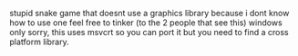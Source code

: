 stupid snake game that doesnt use a graphics library because i dont know how to use one 
feel free to tinker (to the 2 people that see this)
windows only sorry, this uses msvcrt so you can port it but you need to find a cross platform library.
